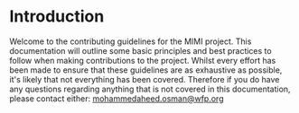 # Introduction

Welcome to the contributing guidelines for the MIMI project. This documentation will outline some basic principles and best practices to follow when making contributions to the project. Whilst every effort has been made to ensure that these guidelines are as exhaustive as possible, it's likely that not everything has been covered. Therefore if you do have any questions regarding anything that is not covered in this documentation, please contact either:
[mohammedaheed.osman@wfp.org](mohammedaheed.osman@wfp.org)

